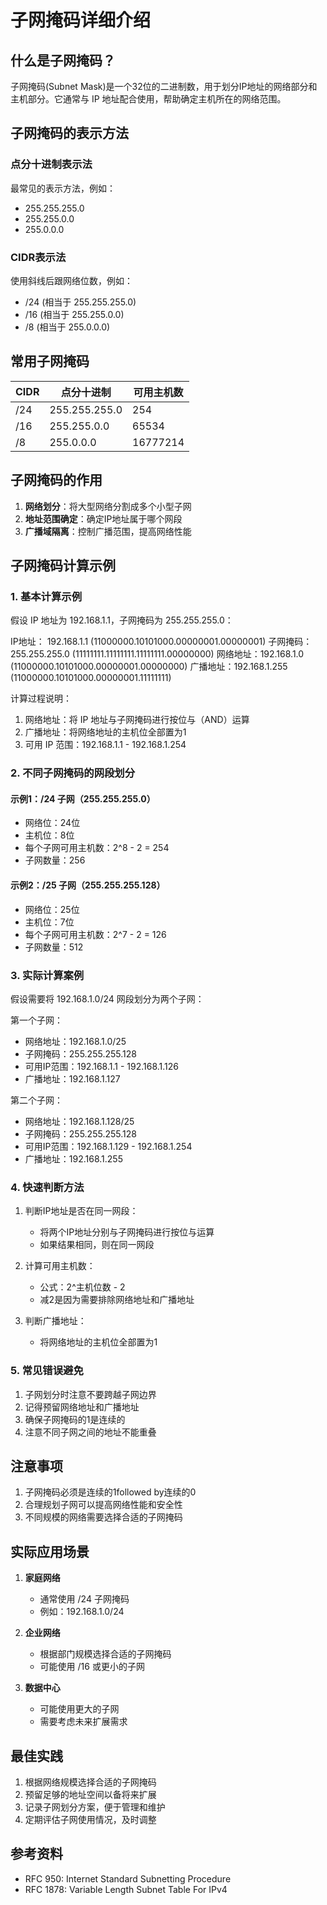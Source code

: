 # 子网掩码详细介绍

## 什么是子网掩码？

子网掩码(Subnet Mask)是一个32位的二进制数，用于划分IP地址的网络部分和主机部分。它通常与 IP 地址配合使用，帮助确定主机所在的网络范围。

## 子网掩码的表示方法

### 点分十进制表示法
最常见的表示方法，例如：
- 255.255.255.0
- 255.255.0.0
- 255.0.0.0

### CIDR表示法
使用斜线后跟网络位数，例如：
- /24 (相当于 255.255.255.0)
- /16 (相当于 255.255.0.0)
- /8  (相当于 255.0.0.0)

## 常用子网掩码

| CIDR | 点分十进制 | 可用主机数 |
|------|------------|------------|
| /24  | 255.255.255.0 | 254 |
| /16  | 255.255.0.0   | 65534 |
| /8   | 255.0.0.0     | 16777214 |

## 子网掩码的作用

1. **网络划分**：将大型网络分割成多个小型子网
2. **地址范围确定**：确定IP地址属于哪个网段
3. **广播域隔离**：控制广播范围，提高网络性能

## 子网掩码计算示例

### 1. 基本计算示例

假设 IP 地址为 192.168.1.1，子网掩码为 255.255.255.0： 

IP地址：  192.168.1.1    (11000000.10101000.00000001.00000001)
子网掩码：255.255.255.0  (11111111.11111111.11111111.00000000)
网络地址：192.168.1.0    (11000000.10101000.00000001.00000000)
广播地址：192.168.1.255  (11000000.10101000.00000001.11111111)

计算过程说明：
1. 网络地址：将 IP 地址与子网掩码进行按位与（AND）运算
2. 广播地址：将网络地址的主机位全部置为1
3. 可用 IP 范围：192.168.1.1 - 192.168.1.254

### 2. 不同子网掩码的网段划分

#### 示例1：/24 子网（255.255.255.0）
- 网络位：24位
- 主机位：8位
- 每个子网可用主机数：2^8 - 2 = 254
- 子网数量：256

#### 示例2：/25 子网（255.255.255.128）
- 网络位：25位
- 主机位：7位
- 每个子网可用主机数：2^7 - 2 = 126
- 子网数量：512

### 3. 实际计算案例

假设需要将 192.168.1.0/24 网段划分为两个子网：

第一个子网：
- 网络地址：192.168.1.0/25
- 子网掩码：255.255.255.128
- 可用IP范围：192.168.1.1 - 192.168.1.126
- 广播地址：192.168.1.127

第二个子网：
- 网络地址：192.168.1.128/25
- 子网掩码：255.255.255.128
- 可用IP范围：192.168.1.129 - 192.168.1.254
- 广播地址：192.168.1.255

### 4. 快速判断方法

1. 判断IP地址是否在同一网段：
   - 将两个IP地址分别与子网掩码进行按位与运算
   - 如果结果相同，则在同一网段

2. 计算可用主机数：
   - 公式：2^主机位数 - 2
   - 减2是因为需要排除网络地址和广播地址

3. 判断广播地址：
   - 将网络地址的主机位全部置为1

### 5. 常见错误避免

1. 子网划分时注意不要跨越子网边界
2. 记得预留网络地址和广播地址
3. 确保子网掩码的1是连续的
4. 注意不同子网之间的地址不能重叠

## 注意事项

1. 子网掩码必须是连续的1followed by连续的0
2. 合理规划子网可以提高网络性能和安全性
3. 不同规模的网络需要选择合适的子网掩码

## 实际应用场景

1. **家庭网络**
   - 通常使用 /24 子网掩码
   - 例如：192.168.1.0/24

2. **企业网络**
   - 根据部门规模选择合适的子网掩码
   - 可能使用 /16 或更小的子网

3. **数据中心**
   - 可能使用更大的子网
   - 需要考虑未来扩展需求

## 最佳实践

1. 根据网络规模选择合适的子网掩码
2. 预留足够的地址空间以备将来扩展
3. 记录子网划分方案，便于管理和维护
4. 定期评估子网使用情况，及时调整

## 参考资料

- RFC 950: Internet Standard Subnetting Procedure
- RFC 1878: Variable Length Subnet Table For IPv4

